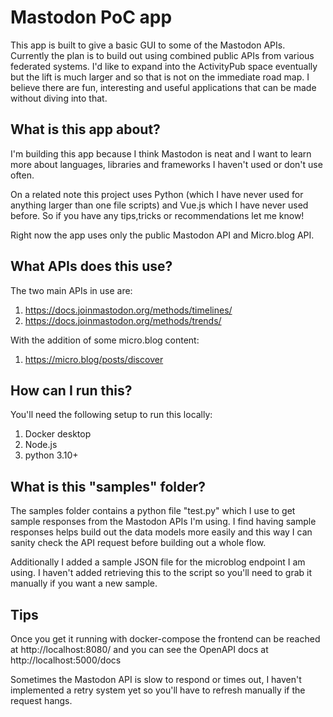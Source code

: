 # Mastodon PoC app
This app is built to give a basic GUI to some of the Mastodon APIs. Currently the plan is to build out using combined public APIs from various federated systems. I'd like to 
expand into the ActivityPub space eventually but the lift is much larger and so that is not on the immediate road map. I believe there are fun, interesting and useful
applications that can be made without diving into that.

## What is this app about?
I'm building this app because I think Mastodon is neat and I want to learn more about languages, libraries and frameworks I haven't used or don't use often. 

On a related note this project uses Python (which I have never used for anything larger than one file scripts) and Vue.js which I have never used before. So if you have any tips,tricks or recommendations let me know!

Right now the app uses only the public Mastodon API and Micro.blog API.

## What APIs does this use?
The two main APIs in use are:
1. https://docs.joinmastodon.org/methods/timelines/
2. https://docs.joinmastodon.org/methods/trends/

With the addition of some micro.blog content:
1. https://micro.blog/posts/discover

## How can I run this?
You'll need the following setup to run this locally:
1. Docker desktop 
2. Node.js
3. python 3.10+

## What is this "samples" folder?
The samples folder contains a python file "test.py" which I use to get sample responses from the Mastodon APIs I'm using. I find having sample responses helps build out the data models more easily and this way I can sanity check the API request before building out a whole flow.

Additionally I added a sample JSON file for the microblog endpoint I am using. I haven't added retrieving this to the script so you'll need to grab it manually if you want a new sample.

## Tips
Once you get it running with docker-compose the frontend can be reached at http://localhost:8080/ and you can see the OpenAPI docs at http://localhost:5000/docs

Sometimes the Mastodon API is slow to respond or times out, I haven't implemented a retry system yet so you'll have to refresh manually if the request hangs.